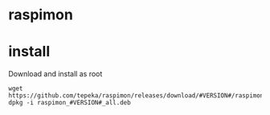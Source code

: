 raspimon
====

install
=====

Download and install as root
```
wget https://github.com/tepeka/raspimon/releases/download/#VERSION#/raspimon_#VERSION#_all.deb
dpkg -i raspimon_#VERSION#_all.deb
```
